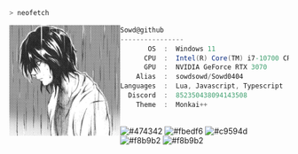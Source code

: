 ```zsh
> neofetch
```

<img align="left" src="https://raw.githubusercontent.com/Sowd0404/Sowd0404/main/Assets/L.jpg" alt="logo.jpg" width="200" /> 

```csharp
Sowd@github
----------------
       OS  :  Windows 11
      CPU  :  Intel(R) Core(TM) i7-10700 CPU @ 2.90GHz
      GPU  :  NVIDIA GeForce RTX 3070
    Alias  :  sowdsowd/Sowd0404
Languages  :  Lua, Javascript, Typescript
  Discord  :  852350438094143508
    Theme  :  Monkai++
```

<p align="left">
  &nbsp; &nbsp; &nbsp; &nbsp; &nbsp;&nbsp; &nbsp; &nbsp; &nbsp; &nbsp;&nbsp; &nbsp; &nbsp; &nbsp; &nbsp; &nbsp; &nbsp; &nbsp; &nbsp; &nbsp; &nbsp;&nbsp; &nbsp; &nbsp; &nbsp; &nbsp;&nbsp; &nbsp; &nbsp; &nbsp; &nbsp;
  <img alt="#474342" src="https://via.placeholder.com/15/ADBAC7/000000?text=+" width="25" height="20" />
  <img alt="#fbedf6" src="https://via.placeholder.com/15/6CB6FF/000000?text=+" width="25" height="20" />
  <img alt="#c9594d" src="https://via.placeholder.com/15/F47067/000000?text=+" width="25" height="20" />
  <img alt="#f8b9b2" src="https://via.placeholder.com/15/DCBDFB/000000?text=+" width="25" height="20" />
  <img alt="#f8b9b2" src="https://via.placeholder.com/15/57ab5a/000000?text=+" width="25" height="20" />
</p>
